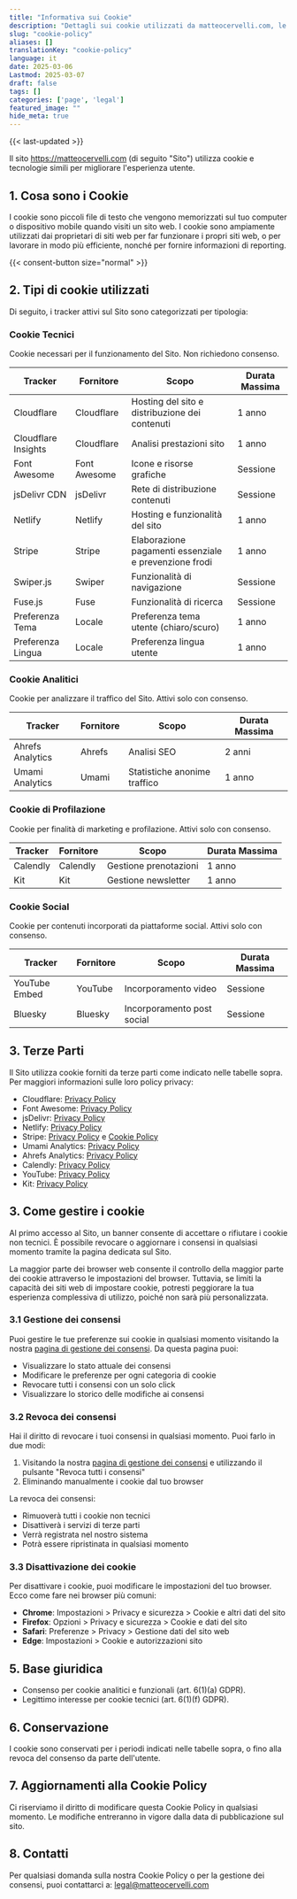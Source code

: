 ```yaml
---
title: "Informativa sui Cookie"
description: "Dettagli sui cookie utilizzati da matteocervelli.com, le loro finalità e come gli utenti possono gestire le proprie preferenze in conformità con la normativa ePrivacy."
slug: "cookie-policy"
aliases: []
translationKey: "cookie-policy"
language: it
date: 2025-03-06
Lastmod: 2025-03-07
draft: false 
tags: []
categories: ['page', 'legal']
featured_image: ""
hide_meta: true
---
```


{{< last-updated >}}

Il sito <https://matteocervelli.com> (di seguito "Sito") utilizza cookie e tecnologie simili per migliorare l'esperienza utente.

## 1. Cosa sono i Cookie

I cookie sono piccoli file di testo che vengono memorizzati sul tuo computer o dispositivo mobile quando visiti un sito web. I cookie sono ampiamente utilizzati dai proprietari di siti web per far funzionare i propri siti web, o per lavorare in modo più efficiente, nonché per fornire informazioni di reporting.

<div class="cookie-consent-section">
{{< consent-button size="normal" >}}
</div>

## 2. Tipi di cookie utilizzati

Di seguito, i tracker attivi sul Sito sono categorizzati per tipologia:

### Cookie Tecnici

Cookie necessari per il funzionamento del Sito. Non richiedono consenso.

| Tracker | Fornitore | Scopo | Durata Massima |
|---------|-----------|-------|----------------|
| Cloudflare | Cloudflare | Hosting del sito e distribuzione dei contenuti | 1 anno |
| Cloudflare Insights | Cloudflare | Analisi prestazioni sito | 1 anno |
| Font Awesome | Font Awesome | Icone e risorse grafiche | Sessione |
| jsDelivr CDN | jsDelivr | Rete di distribuzione contenuti | Sessione |
| Netlify | Netlify | Hosting e funzionalità del sito | 1 anno |
| Stripe | Stripe | Elaborazione pagamenti essenziale e prevenzione frodi | 1 anno |
| Swiper.js | Swiper | Funzionalità di navigazione | Sessione |
| Fuse.js | Fuse | Funzionalità di ricerca | Sessione |
| Preferenza Tema | Locale | Preferenza tema utente (chiaro/scuro) | 1 anno |
| Preferenza Lingua | Locale | Preferenza lingua utente | 1 anno |

### Cookie Analitici

Cookie per analizzare il traffico del Sito. Attivi solo con consenso.

| Tracker | Fornitore | Scopo | Durata Massima |
|---------|-----------|-------|----------------|
| Ahrefs Analytics | Ahrefs | Analisi SEO | 2 anni |
| Umami Analytics | Umami | Statistiche anonime traffico | 1 anno |

### Cookie di Profilazione

Cookie per finalità di marketing e profilazione. Attivi solo con consenso.

| Tracker | Fornitore | Scopo | Durata Massima |
|---------|-----------|-------|----------------|
| Calendly | Calendly | Gestione prenotazioni | 1 anno |
| Kit | Kit | Gestione newsletter | 1 anno |

### Cookie Social

Cookie per contenuti incorporati da piattaforme social. Attivi solo con consenso.

| Tracker | Fornitore | Scopo | Durata Massima |
|---------|-----------|-------|----------------|
| YouTube Embed | YouTube | Incorporamento video | Sessione |
| Bluesky | Bluesky | Incorporamento post social | Sessione |

## 3. Terze Parti

Il Sito utilizza cookie forniti da terze parti come indicato nelle tabelle sopra. Per maggiori informazioni sulle loro policy privacy:

- Cloudflare: [Privacy Policy](https://www.cloudflare.com/privacypolicy/)
- Font Awesome: [Privacy Policy](https://fontawesome.com/privacy)
- jsDelivr: [Privacy Policy](https://www.jsdelivr.com/terms/privacy-policy-jsdelivr-net)
- Netlify: [Privacy Policy](https://www.netlify.com/privacy/)
- Stripe: [Privacy Policy](https://stripe.com/privacy) e [Cookie Policy](https://stripe.com/cookies-policy/legal)
- Umami Analytics: [Privacy Policy](https://umami.is/privacy)
- Ahrefs Analytics: [Privacy Policy](https://ahrefs.com/privacy)
- Calendly: [Privacy Policy](https://calendly.com/privacy)
- YouTube: [Privacy Policy](https://policies.google.com/privacy)
- Kit: [Privacy Policy](https://kit.co/privacy)

## 3. Come gestire i cookie

Al primo accesso al Sito, un banner consente di accettare o rifiutare i cookie non tecnici. È possibile revocare o aggiornare i consensi in qualsiasi momento tramite la pagina dedicata sul Sito.

La maggior parte dei browser web consente il controllo della maggior parte dei cookie attraverso le impostazioni del browser. Tuttavia, se limiti la capacità dei siti web di impostare cookie, potresti peggiorare la tua esperienza complessiva di utilizzo, poiché non sarà più personalizzata.

### 3.1 Gestione dei consensi

Puoi gestire le tue preferenze sui cookie in qualsiasi momento visitando la nostra [pagina di gestione dei consensi](/gestione-privacy). Da questa pagina puoi:

- Visualizzare lo stato attuale dei consensi
- Modificare le preferenze per ogni categoria di cookie
- Revocare tutti i consensi con un solo click
- Visualizzare lo storico delle modifiche ai consensi

### 3.2 Revoca dei consensi

Hai il diritto di revocare i tuoi consensi in qualsiasi momento. Puoi farlo in due modi:

1. Visitando la nostra [pagina di gestione dei consensi](/gestione-privacy) e utilizzando il pulsante "Revoca tutti i consensi"
2. Eliminando manualmente i cookie dal tuo browser

La revoca dei consensi:

- Rimuoverà tutti i cookie non tecnici
- Disattiverà i servizi di terze parti
- Verrà registrata nel nostro sistema
- Potrà essere ripristinata in qualsiasi momento

### 3.3 Disattivazione dei cookie

Per disattivare i cookie, puoi modificare le impostazioni del tuo browser. Ecco come fare nei browser più comuni:

- **Chrome**: Impostazioni > Privacy e sicurezza > Cookie e altri dati del sito
- **Firefox**: Opzioni > Privacy e sicurezza > Cookie e dati del sito
- **Safari**: Preferenze > Privacy > Gestione dati del sito web
- **Edge**: Impostazioni > Cookie e autorizzazioni sito

## 5. Base giuridica

- Consenso per cookie analitici e funzionali (art. 6(1)(a) GDPR).
- Legittimo interesse per cookie tecnici (art. 6(1)(f) GDPR).

## 6. Conservazione

I cookie sono conservati per i periodi indicati nelle tabelle sopra, o fino alla revoca del consenso da parte dell'utente.

## 7. Aggiornamenti alla Cookie Policy

Ci riserviamo il diritto di modificare questa Cookie Policy in qualsiasi momento. Le modifiche entreranno in vigore dalla data di pubblicazione sul sito.

## 8. Contatti

Per qualsiasi domanda sulla nostra Cookie Policy o per la gestione dei consensi, puoi contattarci a:
<legal@matteocervelli.com>
